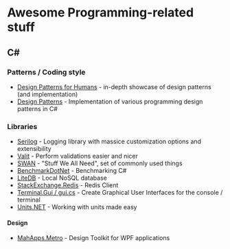 # Awesome Programming-related stuff

## C#

### Patterns / Coding style

- [Design Patterns for Humans](https://github.com/anupavanm/csharp-design-patterns-for-humans) - in-depth showcase of design patterns (and implementation)
- [Design Patterns](https://github.com/abishekaditya/DesignPatterns) - Implementation of various programming design patterns in C#

### Libraries

- [Serilog](https://github.com/serilog/serilog) - Logging library with massice customization options and extensibility
- [Valit](https://github.com/valit-stack/Valit) - Perform validations easier and nicer
- [SWAN](https://github.com/unosquare/swan) - "Stuff We All Need", set of commonly used things
- [BenchmarkDotNet](https://github.com/dotnet/BenchmarkDotNet) - Benchmarking C#
- [LiteDB](https://github.com/mbdavid/LiteDB) - Local NoSQL database
- [StackExchange.Redis](https://github.com/StackExchange/StackExchange.Redis) - Redis Client
- [Terminal.Gui / gui.cs](https://github.com/migueldeicaza/gui.cs) - Create Graphical User Interfaces for the console / terminal
- [Units.NET](https://github.com/angularsen/UnitsNet) - Working with units made easy

#### Design

- [MahApps.Metro](https://github.com/MahApps/MahApps.Metro) - Design Toolkit for WPF applications